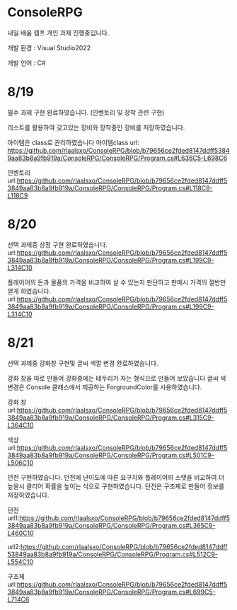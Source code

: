# ConsoleRPG

내일 배움 캠프 개인 과제 진행중입니다.


개발 환경 : Visual Studio2022


개발 언어 : C#

# 8/19
필수 과제 구현 완료하였습니다.
(인벤토리 및 장착 관련 구현)

리스트를 활용하여 갖고있는 장비와 장착중인 장비를 저장하였습니다.

아이템은 class로 관리하였습니다
아이템class url: https://github.com/rlaalsxo/ConsoleRPG/blob/b79656ce2fded8147ddff53849aa83b8a9fb919a/ConsoleRPG/ConsoleRPG/Program.cs#L636C5-L698C6


인벤토리 url:https://github.com/rlaalsxo/ConsoleRPG/blob/b79656ce2fded8147ddff53849aa83b8a9fb919a/ConsoleRPG/ConsoleRPG/Program.cs#L118C9-L118C9

# 8/20
선택 과제중 상점 구현 완료하였습니다.
url:https://github.com/rlaalsxo/ConsoleRPG/blob/b79656ce2fded8147ddff53849aa83b8a9fb919a/ConsoleRPG/ConsoleRPG/Program.cs#L199C9-L314C10

플레이어의 돈과 물품의 가격을 비교하여 살 수 있는지 판단하고 판매시 가격의 절반만 얻게 하였습니다.
url:https://github.com/rlaalsxo/ConsoleRPG/blob/b79656ce2fded8147ddff53849aa83b8a9fb919a/ConsoleRPG/ConsoleRPG/Program.cs#L199C9-L314C10


# 8/21
선택 과제중 강화창 구현및 글씨 색깔 변경 완료하였습니다.

강화 창을 따로 만들어 강화중에는 테두리가 차는 형식으로 만들어 보았습니다
글씨 색 변경은 Console 클래스에서 제공하는 ForgroundColor를 사용하였습니다.


강화 창 url:https://github.com/rlaalsxo/ConsoleRPG/blob/b79656ce2fded8147ddff53849aa83b8a9fb919a/ConsoleRPG/ConsoleRPG/Program.cs#L315C9-L364C10


색상 url:https://github.com/rlaalsxo/ConsoleRPG/blob/b79656ce2fded8147ddff53849aa83b8a9fb919a/ConsoleRPG/ConsoleRPG/Program.cs#L501C9-L506C10


던전 구현하였습니다.
던전에 난이도에 따른 요구치와 플레이어의 스탯을 비교하여 더 높을시 클리어 확률을 높이는 식으로 구현하였습니다.
던전은 구조체로 만들어 정보를 저장하였습니다.


던전 url1:https://github.com/rlaalsxo/ConsoleRPG/blob/b79656ce2fded8147ddff53849aa83b8a9fb919a/ConsoleRPG/ConsoleRPG/Program.cs#L365C9-L460C10


url2:https://github.com/rlaalsxo/ConsoleRPG/blob/b79656ce2fded8147ddff53849aa83b8a9fb919a/ConsoleRPG/ConsoleRPG/Program.cs#L512C9-L554C10

구조체 url:https://github.com/rlaalsxo/ConsoleRPG/blob/b79656ce2fded8147ddff53849aa83b8a9fb919a/ConsoleRPG/ConsoleRPG/Program.cs#L699C5-L714C6
